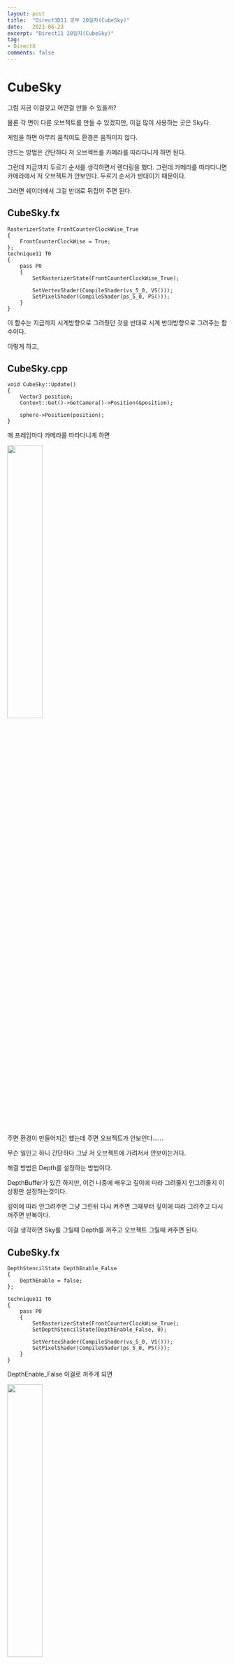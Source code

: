 ```yaml
---
layout: post
title:  "Direct3D11 공부 20일차(CubeSky)"
date:   2021-06-23
excerpt: "Direct11 20일차(CubeSky)"
tag:
- DirectX
comments: false
---
```

# CubeSky
그럼 지금 이걸갖고 어떤걸 만들 수 있을까?

물론 각 면이 다른 오브젝트를 만들 수 있겠지만, 이걸 많이 사용하는 곳은 Sky다.

게임을 하면 아무리 움직여도 환경은 움직이지 않다.

만드는 방법은 간단하다 저 오브젝트를 카메라를 따라다니게 하면 된다.

그런데 지금까지 두르기 순서를 생각하면서 렌더링을 했다. 그런데 카메라를 따라다니면 카메라에서 저 오브젝트가 안보인다. 두르기 순서가 반대이기 때문이다.

그러면 쉐이더에서 그걸 반대로 뒤집어 주면 된다.

## CubeSky.fx
```
RasterizerState FrontCounterClockWise_True
{
    FrontCounterClockWise = True;
};
technique11 T0
{
	pass P0
	{
        SetRasterizerState(FrontCounterClockWise_True);

		SetVertexShader(CompileShader(vs_5_0, VS()));
        SetPixelShader(CompileShader(ps_5_0, PS()));
    }
}
```
이 함수는 지금까지 시계방향으로 그려줬던 것을 반대로 시계 반대방향으로 그려주는 함수이다.

이렇게 하고,

## CubeSky.cpp
```
void CubeSky::Update()
{
	Vector3 position;
	Context::Get()->GetCamera()->Position(&position);

	sphere->Position(position);
}
``` 
매 프레임마다 카메라를 따라다니게 하면

<img src = "../assets/img/project/d3dx/day20/cubesky_nothing.gif" width="40%">

주면 환경이 만들어지긴 했는데 주면 오브젝트가 안보인다......

무슨 일인고 하니 간단하다 그냥 저 오브젝트에 가려저서 안보이는거다.

해결 방법은 Depth를 설정하는 방법이다.

DepthBuffer가 있긴 하지만, 이건 나중에 배우고 깊이에 따라 그려줄지 안그려줄지 이 상황만 설정하는것이다.

깊이에 따라 안그려주면 그냥 그린뒤 다시 켜주면 그때부터 깊이에 따라 그려주고 다시 꺼주면 반복이다.

이걸 생각하면 Sky를 그릴때 Depth를 꺼주고 오브젝트 그릴때 켜주면 된다.

## CubeSky.fx
```
DepthStencilState DepthEnable_False
{
    DepthEnable = false;
};

technique11 T0
{
	pass P0
	{
        SetRasterizerState(FrontCounterClockWise_True);
        SetDepthStencilState(DepthEnable_False, 0);

		SetVertexShader(CompileShader(vs_5_0, VS()));
        SetPixelShader(CompileShader(ps_5_0, PS()));
    }
}
```
DepthEnable_False 이걸로 꺼주게 되면

<img src = "../assets/img/project/d3dx/day20/cubesky_thing.gif" width="40%">

잘 나온다.